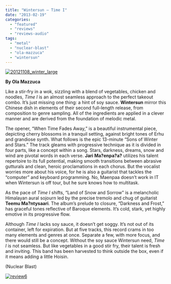 ```yaml
---
title: "Wintersun – Time I"
date: "2013-02-19"
categories: 
  - "featured"
  - "reviews"
  - "reviews-audio"
tags: 
  - "metal"
  - "nuclear-blast"
  - "ola-mazzuca"
  - "wintersun"
---
```


[![20121108_winter_large](http://www.hellbound.ca/wp-content/uploads/2013/02/20121108_winter_large-590x394.jpg)](http://www.hellbound.ca/wp-content/uploads/2013/02/20121108_winter_large.jpg)

**By Ola Mazzuca**

Like a stir-fry in a wok, sizzling with a blend of vegetables, chicken and noodles, _Time I_ is an almost seamless approach to the perfect takeout combo. It’s just missing one thing: a hint of soy sauce. **Wintersun** mirror this Chinese dish in elements of their second full-length release, from composition to genre sampling. All of the ingredients are applied in a clever manner and are derived from the foundation of melodic metal.

The opener, “When Time Fades Away,” is a beautiful instrumental piece, depicting cherry blossoms in a tranquil setting, against bright tones of Erhu and grandiose synth. What follows is the epic 13-minute “Sons of Winter and Stars.” The track gleams with progressive technique as it is divided in four parts, like a concept within a song. Stars, darkness, dreams, snow and wind are pivotal words in each verse. **Jari Ma?enpa?a?** utilizes his talent repertoire to its full potential, making smooth transitions between abrasive gutturals and clean, heroic proclamations in each chorus. But the vocalist worries more about his voice, for he is also a guitarist that tackles the “computer” and keyboard programming. No, Maenpaa doesn’t work in IT when Wintersun is off tour, but he sure knows how to multitask.

As the pace of _Time I_ shifts, “Land of Snow and Sorrow” is a melancholic Himalayan aural sojourn led by the precise tremolo and chug of guitarist **Teemu Ma?ntysaari**. The album’s prelude to closure, “Darkness and Frost,” has graceful tones reflective of Baroque elements. It’s cold, stark, yet highly emotive in its progressive flow.

Although _Time I_ lacks soy sauce, it doesn’t get soggy. It’s not out of its container, left for expiration. But at five tracks, this record crams in too many elements and genres at once. Separate a few, with more focus, and there would still be a concept. Without the soy sauce Wintersun need, _Time I_ is not seamless. But like vegetables in a good stir fry, their talent is fresh and inviting. This band has been harvested to think outside the box, even if it means adding a little Hoisin.

(Nuclear Blast)

[![review6](http://www.hellbound.ca/wp-content/uploads/2009/08/review6.png)](http://www.hellbound.ca/wp-content/uploads/2009/08/review6.png)
